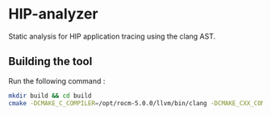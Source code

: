 # HIP-analyzer

Static analysis for HIP application tracing using the clang AST.

## Building the tool

Run the following command :

```bash
mkdir build && cd build
cmake -DCMAKE_C_COMPILER=/opt/rocm-5.0.0/llvm/bin/clang -DCMAKE_CXX_COMPILER=/opt/rocm-5.0.0/llvm/bin/clang++ -DROCM_PATH=/opt/rocm ..
```

